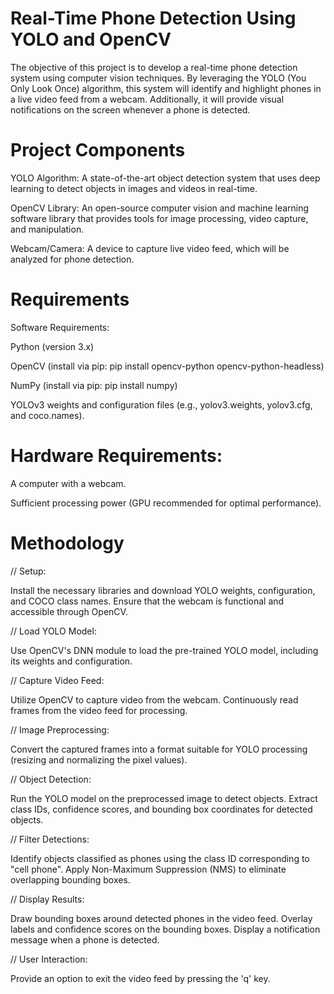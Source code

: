 # Real-Time Phone Detection Using YOLO and OpenCV
The objective of this project is to develop a real-time phone detection system using computer vision techniques. By leveraging the YOLO (You Only Look Once) algorithm, this system will identify and highlight phones in a live video feed from a webcam. Additionally, it will provide visual notifications on the screen whenever a phone is detected.

# Project Components
YOLO Algorithm: A state-of-the-art object detection system that uses deep learning to detect objects in images and videos in real-time.

OpenCV Library: An open-source computer vision and machine learning software library that provides tools for image processing, video capture, and manipulation.

Webcam/Camera: A device to capture live video feed, which will be analyzed for phone detection.

# Requirements
Software Requirements:

Python (version 3.x)

OpenCV (install via pip: pip install opencv-python opencv-python-headless)

NumPy (install via pip: pip install numpy)

YOLOv3 weights and configuration files (e.g., yolov3.weights, yolov3.cfg, and coco.names).

# Hardware Requirements:
A computer with a webcam.

Sufficient processing power (GPU recommended for optimal performance).

# Methodology
// Setup:

Install the necessary libraries and download YOLO weights, configuration, and COCO class names.
Ensure that the webcam is functional and accessible through OpenCV.

// Load YOLO Model:

Use OpenCV's DNN module to load the pre-trained YOLO model, including its weights and configuration.

// Capture Video Feed:

Utilize OpenCV to capture video from the webcam.
Continuously read frames from the video feed for processing.

// Image Preprocessing:

Convert the captured frames into a format suitable for YOLO processing (resizing and normalizing the pixel values).

// Object Detection:

Run the YOLO model on the preprocessed image to detect objects.
Extract class IDs, confidence scores, and bounding box coordinates for detected objects.

// Filter Detections:

Identify objects classified as phones using the class ID corresponding to "cell phone".
Apply Non-Maximum Suppression (NMS) to eliminate overlapping bounding boxes.

// Display Results:

Draw bounding boxes around detected phones in the video feed.
Overlay labels and confidence scores on the bounding boxes.
Display a notification message when a phone is detected.

// User Interaction:

Provide an option to exit the video feed by pressing the 'q' key.
